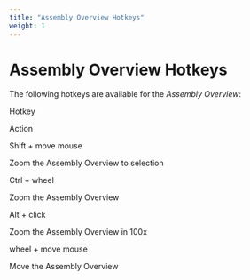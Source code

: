 ```yaml
---
title: "Assembly Overview Hotkeys"
weight: 1
---
```



# Assembly Overview Hotkeys

The following hotkeys are available for the _Assembly Overview_:

Hotkey

Action

Shift + move mouse

Zoom the Assembly Overview to selection

Ctrl + wheel

Zoom the Assembly Overview

Alt + click

Zoom the Assembly Overview in 100x

wheel + move mouse

Move the Assembly Overview
